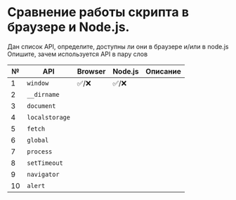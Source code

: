 # Сравнение работы скрипта в браузере и Node.js.

Дан список API, определите, доступны ли они в браузере и/или в node.js
Опишите, зачем используется API в пару слов

|№ | API                | Browser | Node.js | Описание                                      |
|--|--------------------|---------|---------|-----------------------------------------------|
|1 | `window`           |   ✅/❌  |  ✅/❌  |                                               |
|2 | `__dirname`        |         |         |                                               |
|3 | `document`         |         |         |                                               |
|4 | `localstorage`     |         |         |                                               |
|5 | `fetch`            |         |         |                                               |
|6 | `global`           |         |         |                                               |
|7 | `process`          |         |         |                                               |
|8 | `setTimeout`       |         |         |                                               |
|9 | `navigator`        |         |         |                                               |
|10| `alert`            |         |         |                                               |